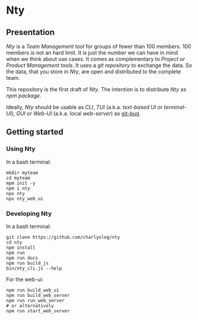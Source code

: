 # Nty

## Presentation

*Nty* is a *Team Management tool* for groups of fewer than 100 members. 100 members is not an hard limit. It is just the number we can have in mind when we think about use cases. It comes as complementary to *Project or Product Management tools*. It uses a *git repository* to exchange the data. So the data, that you store in *Nty*, are open and distributed to the complete team.

This repository is the first draft of *Nty*. The intention is to distribute *Nty* as *npm package*.

Ideally, *Nty* should be usable as *CLI*, *TUI* (a.k.a. *text-based UI* or *terminal-UI*), *GUI* or *Web-UI* (a.k.a. local *web-server*) as [git-bug](https://github.com/MichaelMure/git-bug).


## Getting started

### Using Nty

In a bash terminal:

    mkdir myteam
    cd myteam
    mpm init -y
    npm i nty
    npx nty
    npx nty_web_ui


### Developing Nty

In a bash terminal:

    git clone https://github.com/charlyoleg/nty
    cd nty
    npm install
    npm run
    npm run docs
    npm run build_js
    bin/nty_cli.js --help


For the web-ui:

    npm run build_web_ui
    npm run build_web_server
    npm run run_web_server
    # or alternatively
    npm run start_web_server


